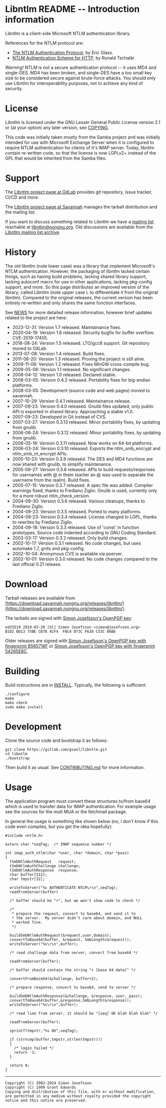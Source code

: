 # Libntlm README -- Introduction information

Libntlm is a client-side Microsoft NTLM authentication library.

References for the NTLM protocol are:

 * [The NTLM Authentication Protocol](https://davenport.sourceforge.net/ntlm.html), by Eric Glass.
 * [NTLM Authentication Scheme for HTTP](https://web.archive.org/web/20210126065105/http://www.innovation.ch/personal/ronald/ntlm.html), by Ronald Tschalär.

*Warning!* NTLM is not a secure authentication protocol -- it uses MD4
and single-DES.  MD4 has been broken, and single-DES have a too small
key size to be considered secure against brute-force attacks.  You
should only use Libntlm for interoperability purposes, not to achieve
any kind of security.

# License

Libntlm is licensed under the GNU Lesser General Public License
version 2.1 or (at your option) any later version, see
[COPYING](COPYING).

This code was initially taken mostly from the Samba project and was
initially intended for use with Microsoft Exchange Server when it is
configured to require NTLM authentication for clients of it's IMAP
server.  Today, libntlm contain re-written code, so that the license
is now LGPLv2+ instead of the GPL that would be inherited from the
Samba files.

# Support

The [Libntlm project page at GitLab](https://gitlab.com/gsasl/libntlm)
provides git repository, issue tracker, CI/CD and more.

The [Libntlm project page at
Savannah](https://savannah.nongnu.org/projects/libntlm/) manages the
tarball distribution and the mailing list.

If you want to discuss something related to Libntlm we have a [mailing
list](https://lists.nongnu.org/mailman/listinfo/libntlm) reachable at
libntlm@nongnu.org.  Old discussions are available from the [Libntlm
mailing list archive](https://lists.nongnu.org/archive/html/libntlm/).

# History

The old libntlm (note lower case) was a library that implement
Microsoft's NTLM authentication. However, the packaging of libntlm
lacked certain things, such as having build problems, lacking shared
library support, lacking autoconf macro for use in other applications,
lacking pkg-config support, and more. So this page distributes an
improved version of the library; called Libntlm (note upper case L to
differentiate it from the original libntlm). Compared to the original
releases, the current version has been entirely re-written and only
shares the same function interfaces.

See [NEWS](NEWS) for more detailed release information, however brief
updates related to the project are here:

 * 2023-12-31: Version 1.7 released. Maintainance fixes.
 * 2020-04-19: Version 1.6 released. Security bugfix for buffer overflow. CVE-2019-17455.
 * 2018-08-24: Version 1.5 released. LTO/gcc8 support. Git repository moved to GitLab.
 * 2013-07-08: Version 1.4 released. Build fixes.
 * 2011-06-20: Version 1.3 released. Proving the project is still alive.
 * 2009-11-06: Version 1.2 released. Fixes MinGW cross-compile bug.
 * 2009-05-08: Version 1.1 released. No significant changes.
 * 2008-04-12: Version 1.0 released. Declared stable.
 * 2008-03-05: Version 0.4.2 released. Portability fixes for big-endian platforms.
 * 2008-03-05: Development (source code and web pages) moved to savannah.
 * 2007-10-29: Version 0.4.1 released. Maintainance release.
 * 2007-09-23: Version 0.4.0 released. Gnulib files updated, only public API is exported in shared library. Approaching a stable v1.0.
 * 2007-09-23: Developed in Git instead of CVS.
 * 2007-03-27: Version 0.3.13 released. Minor portability fixes, by updating from gnulib.
 * 2006-06-24: Version 0.3.12 released. Minor portability fixes, by updating from gnulib.
 * 2006-05-16: Version 0.3.11 released. Now works on 64-bit platforms.
 * 2006-03-24: Version 0.3.10 released. Exports the ntlm_smb_encrypt and ntlm_smb_nt_encrypt APIs.
 * 2005-10-23: Version 0.3.9 released. The DES and MD4 functions are now shared with gnulib, to simplify maintenance.
 * 2005-09-27: Version 0.3.8 released. APIs to build requests/responses for usernames with @ in them (earlier an @ was used to separate the username from the realm). Build fixes.
 * 2005-07-15: Version 0.3.7 released. A spec file was added. Compiler warnings fixed, thanks to Frediano Ziglio. Gnulib is used, currently only for a more robust ntlm_check_version.
 * 2004-09-30: Version 0.3.6 released. Various cleanups, thanks to Frediano Ziglio.
 * 2004-09-23: Version 0.3.5 released. Ported to many platforms.
 * 2004-09-23: Version 0.3.4 released. License changed to LGPL, thanks to rewrites by Frediano Ziglio.
 * 2004-09-18: Version 0.3.3 released. Use of 'const' in function prototypes. Source code indented according to GNU Coding Standard.
 * 2003-03-17: Version 0.3.2 released. Only build changes.
 * 2002-10-17: Version 0.3.1 released. No code changes, but uses automake 1.7, gnits and pkg-config.
 * 2002-10-04: Anonymous CVS is available via pserver.
 * 2002-10-01: Version 0.3.0 released. No code changes compared to the last official 0.21 release.

# Download

Tarball releases are available from
[https://download.savannah.nongnu.org/releases/libntlm/](https://download.savannah.nongnu.org/releases/libntlm/).

The tarballs are signed with [Simon Josefsson's OpenPGP
key](https://josefsson.org/key-20190320.txt):

```
ed25519 2019-03-20 [SC] Simon Josefsson <simon@josefsson.org>
B1D2 BD13 75BE CB78 4CF4  F8C4 D73C F638 C53C 06BE
```

Older releases are signed with [Simon Josefsson's OpenPGP key with
fingerprint B565716F](https://josefsson.org/key.txt) or [Simon
Josefsson's OpenPGP key with fingerprint
54265E8C](https://josefsson.org/54265e8c.txt).

# Building

Build instructions are in [INSTALL](INSTALL).  Typically, the
following is sufficient:

```
./configure
make
make check
sudo make install
```

# Development

Clone the source code and bootstrap it as follows:

```
git clone https://gitlab.com/gsasl/libntlm.git
cd libntlm
./bootstrap
```

Then build it as usual.  See [CONTRIBUTING.md](CONTRIBUTING.md) for
more information.

# Usage

The application program must convert these structures to/from base64
which is used to transfer data for IMAP authentication.  For example
usage see the sources for the mutt MUA or the fetchmail package.

In general the usage is something like shown below (no, I don't know
if this code even compiles, but you get the idea hopefully):

```
#include <ntlm.h>

extern char *seqTag;  /* IMAP sequence number */

int imap_auth_ntlm(char *user, char *domain, char *pass)
{
  tSmbNtlmAuthRequest   request;
  tSmbNtlmAuthChallenge challenge;
  tSmbNtlmAuthResponse  response;
  char buffer[512];
  char tmpstr[32];

  writeToServer("%s AUTHENTICATE NTLM\r\n",seqTag);
  readFromServer(buffer)

  /* buffer should be "+", but we won't show code to check */

  /*
   * prepare the request, convert to base64, and send it to
   * the server.  My server didn't care about domain, and NULL
   * worked fine.
   */

  buildSmbNtlmAuthRequest(&request,user,domain);
  convertToBase64(buffer, &request, SmbLength(&request));
  writeToServer("%s\r\n",buffer);

  /* read challange data from server, convert from base64 */

  readFromServer(buffer);

  /* buffer should contain the string "+ [base 64 data]" */

  convertFromBase64(&challenge, buffer+2);

  /* prepare response, convert to base64, send to server */

  buildSmbNtlmAuthResponse(&challenge, &response, user, pass);
  convertToBase64(buffer,&response,SmbLength(&response));
  writeToServer("%s\r\n",buffer);

  /* read line from server, it should be "[seq] OK blah blah blah" */

  readFromServer(buffer);

  sprintf(tmpstr,"%s OK",seqTag);

  if (strncmp(buffer,tmpstr,strlen(tmpstr)))
  {
    /* login failed */
    return -1;
  }

  return 0;
}
```

----------------------------------------------------------------------
```
Copyright (C) 2002-2024 Simon Josefsson
Copyright (C) 1999 Grant Edwards
Copying and distribution of this file, with or without modification,
are permitted in any medium without royalty provided the copyright
notice and this notice are preserved.
```
